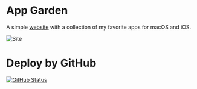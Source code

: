 # App Garden

A simple [website](https://simonemargio.github.io/app/) with a collection of my favorite apps for macOS and iOS.

![Site](https://user-images.githubusercontent.com/22590804/219471445-122b457e-4011-4f85-b991-fd6e0748e9d7.png)

# Deploy by GitHub 

[![GitHub Status](https://github.com/simonemargio/app/actions/workflows/pages/pages-build-deployment/badge.svg)]( https://github.com/simonemargio/app/actions/workflows/pages/pages-build-deployment/badge.svg)